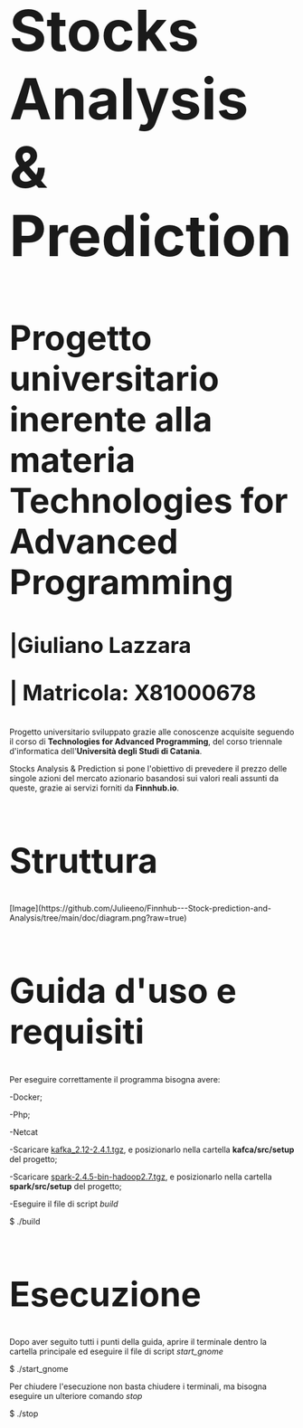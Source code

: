 <h1 style="font-size:100px">Stocks Analysis & Prediction</h1>
<h1 style="font-size:60px">Progetto universitario inerente alla materia Technologies for Advanced Programming</h1>
<h1 style="font-size:38px">|Giuliano Lazzara 
    
| Matricola: X81000678</h1>

Progetto universitario sviluppato grazie alle conoscenze acquisite seguendo il corso di **Technologies for Advanced Programming**, del corso triennale d'informatica dell'**Università degli Studi di Catania**.  

Stocks Analysis & Prediction si pone l'obiettivo di prevedere il prezzo delle singole azioni del mercato azionario basandosi sui valori reali assunti da queste, grazie ai servizi forniti da **Finnhub.io**.

<h1 style="font-size:60px">Struttura</h1>
[Image](https://github.com/Julieeno/Finnhub---Stock-prediction-and-Analysis/tree/main/doc/diagram.png?raw=true)

<h1 style="font-size:60px">Guida d'uso e requisiti</h1>

Per eseguire correttamente il programma bisogna avere:

-Docker;

-Php;

-Netcat

-Scaricare [kafka_2.12-2.4.1.tgz](https://drive.google.com/file/d/1MPFeLHL2rLuKNHaG-LnMnCfV5JXyXOQc/view?usp=sharing), e posizionarlo nella cartella **kafca/src/setup** del progetto;

-Scaricare [spark-2.4.5-bin-hadoop2.7.tgz](https://drive.google.com/file/d/18PQVf31rMsvkLAEDDkYlyc6pLEb1pvMR/view?usp=sharing), e posizionarlo nella cartella **spark/src/setup** del progetto;

-Eseguire il file di script *build* 

$ ./build

<h1 style="font-size:60px">Esecuzione</h1>

Dopo aver seguito tutti i punti della guida, aprire il terminale dentro la cartella principale ed eseguire il file di script *start_gnome*

$ ./start_gnome

Per chiudere l'esecuzione non basta chiudere i terminali, ma bisogna eseguire un ulteriore comando *stop*

$ ./stop
